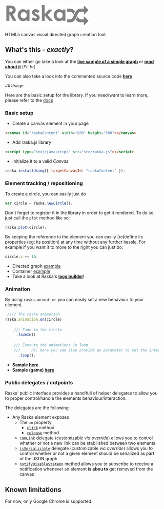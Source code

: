 ![Raska](logo.png "Raska.js")

HTML5 canvas visual directed graph creation tool.

## What's this - *exactly*?

You can either go take a look at the **[live sample of a simple graph](http://felipegtx.github.io/RaskSample.html)** 
or **[read about it](http://felipegte.com/2015/08/20/raska-criacaoexportacao-de-grafos-direcionados-usando-html5/)** (*Pt-br*).

You can also take a look into the commented source code 
**[here](http://felipegtx.github.io/Raska/docs/index.html)**

##Usage

Here are the basic setup for the library. If you need/want to learn more, please refer to the [docs](http://felipegtx.github.io/Raska/docs/index.html)

### Basic setup
- Create a canvas element in your page

```html
<canvas id="raskaContent" width="800" height="600"></canvas>
```

- Add raska.js library

```html
<script type="text/javascript" src="src/raska.js"></script>
```

- Initialize it to a valid *Canvas*

```javascript
raska.installUsing({ targetCanvasId: "raskaContent" });
```

### Element tracking / repositioning

To create a circle, you can easily just do

```javascript
var circle = raska.newCircle();
```

Don't forget to register it in the library in order to get it rendered. To do so, just call the ```plot``` method like so:

```javascript
raska.plot(circle);
```

By keeping the reference to the element you can easily (re)define its properties (eg: its position) at any time without any further hassle. For example if you want it to move to the right you can just do:

```javascript
circle.x += 10;
```
- Directed graph [example](http://felipegtx.github.io/RaskSample.html) 
- Container [example](http://felipegtx.github.io/Raska/samples/ContainerSample.html)
- Take a look at Raska's **[logo builder](http://felipegtx.github.io/Raska/samples/LogoBuilder.html)**!
### Animation

By using ```raska.animation``` you can easily set a new behaviour to your element. 

```javascript
 //// The raska animation
raska.animation.on(circle)

    /// Fade in the circle
     .fadeIn()
     
    /// Execute the animations in loop 
    ///     PS: here you can also provide an parameter to set the interval beteween animations
      .loop();
```

- **Sample [here](http://felipegtx.github.io/Raska/samples/AnimationSample.html)**
- **Sample (game) [here](http://felipegtx.github.io/Raska/samples/AnimationSample2.html)**

### Public delegates / cutpoints

Raska' public interface provides a handlfull of helper delegates to allow you to proper control/handle the elements behaviour/interaction. 

The delegates are the following:
* Any Raska element exposes
  * The ```on``` property
     * [```click```](http://felipegtx.github.io/Raska/docs/classes/_basicElement.html#method-click) method
     * [```release```](http://felipegtx.github.io/Raska/docs/classes/_basicElement.html#method-release) method
  * [```canLink```](http://felipegtx.github.io/Raska/docs/classes/_basicElement.html#method-canLink) delegate (customizable *via override*) allows you to control whether or not a new link can be stabilished between two elements.
  * [```isSerializable```](http://felipegtx.github.io/Raska/docs/classes/_basicElement.html#method-isSerializable) delegate (customizable *via override*) allows you to control whether or not a given element should be serialized as part of the JSON graph.
  * [```notifyDisableStateOn```](http://felipegtx.github.io/Raska/docs/classes/_basicElement.html#method-notifyDisableStateOn) method allows you to subscribe to receive a notification whenever an element **is abou to** get removed from the canvas

## Known limitations

For now, only Google Chrome is supported.